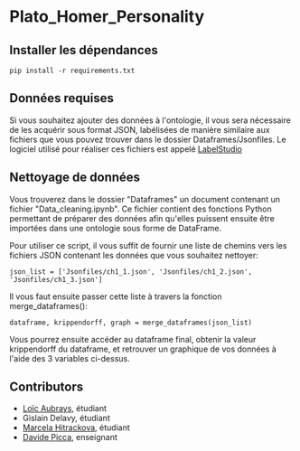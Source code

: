 # Plato_Homer_Personality


## Installer les dépendances

```
pip install -r requirements.txt
```
## Données requises

Si vous souhaitez ajouter des données à l'ontologie, il vous sera nécessaire de les acquérir sous format JSON, labélisées de manière similaire aux fichiers que vous pouvez trouver dans le dossier Dataframes/Jsonfiles. Le logiciel utilisé pour réaliser ces fichiers est appelé [LabelStudio](https://labelstud.io/)

## Nettoyage de données

Vous trouverez dans le dossier "Dataframes" un document contenant un fichier "Data_cleaning.ipynb". Ce fichier contient des fonctions Python permettant de préparer des données afin qu'elles puissent ensuite être importées dans une ontologie sous forme de DataFrame.

Pour utiliser ce script, il vous suffit de fournir une liste de chemins vers les fichiers JSON contenant les données que vous souhaitez nettoyer:
```
json_list = ['Jsonfiles/ch1_1.json', 'Jsonfiles/ch1_2.json', 'Jsonfiles/ch1_3.json']
```
Il vous faut ensuite passer cette liste à travers la fonction merge_dataframes():
```
dataframe, krippendorff, graph = merge_dataframes(json_list)
```
Vous pourrez ensuite accéder au dataframe final, obtenir la valeur krippendorff du dataframe, et retrouver un graphique de vos données à l'aide des 3 variables ci-dessus.

## Contributors

- [Loïc Aubrays](https://ch.linkedin.com/in/loicaubrays), étudiant
- Gislain Delavy, étudiant
- [Marcela Hitrackova](https://ch.linkedin.com/in/marcela-hitrackova-2aa566222), étudiant
- [Davide Picca](https://www.unil.ch/unisciences/davidepicca), enseignant
